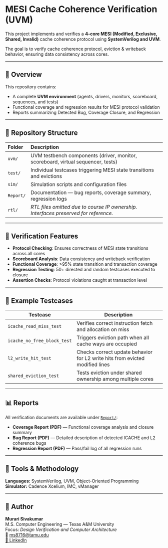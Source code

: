 # MESI Cache Coherence Verification (UVM)

This project implements and verifies a **4-core MESI (Modified, Exclusive, Shared, Invalid)** cache coherence protocol using **SystemVerilog and UVM**.

The goal is to verify cache coherence protocol, eviction & writeback behavior, ensuring data consistency across cores.

---

## 🧠 Overview

This repository contains:
- A complete **UVM environment** (agents, drivers, monitors, scoreboard, sequences, and tests)
- Functional coverage and regression results for MESI protocol validation
- Reports summarizing Detected Bug, Coverage Closure, and Regression

---

## 📂 Repository Structure

| Folder | Description |
|:-------|:-------------|
| `uvm/` | UVM testbench components (driver, monitor, scoreboard, virtual sequencer, tests) |
| `test/` | Individual testcases triggering MESI state transitions and evictions |
| `sim/` | Simulation scripts and configuration files |
| `Report/` | Documentation — bug reports, coverage summary, regression logs |
| `rtl/` | *RTL files omitted due to course IP ownership. Interfaces preserved for reference.* |

---

## 🧩 Verification Features

- **Protocol Checking**: Ensures correctness of MESI state transitions across all cores  
- **Scoreboard Analysis**: Data consistency and writeback verification  
- **Functional Coverage**: >95% state transition and transaction coverage  
- **Regression Testing**: 50+ directed and random testcases executed to closure  
- **Assertion Checks**: Protocol violations caught at transaction level  

---

## 🧪 Example Testcases

| Testcase | Description |
|-----------|--------------|
| `icache_read_miss_test` | Verifies correct instruction fetch and allocation on miss |
| `icache_no_free_block_test` | Triggers eviction path when all cache ways are occupied |
| `l2_write_hit_test` | Checks correct update behavior for L2 write hits from evicted modified lines |
| `shared_eviction_test` | Tests eviction under shared ownership among multiple cores |

---

## 📊 Reports

All verification documents are available under [`Report/`](./Report):

- **Coverage Report (PDF)** — Functional coverage analysis and closure summary 
- **Bug Report (PDF)** — Detailed description of detected ICACHE and L2 coherence bugs   
- **Regression Report (PDF)** — Pass/fail log of all regression runs  

---

## 🧰 Tools & Methodology

**Languages:** SystemVerilog, UVM, Object-Oriented Programming  
**Simulator:** Cadence Xcelium, IMC, vManager

---

## 👤 Author

**Murari Sivakumar**  
M.S. Computer Engineering — Texas A&M University  
Focus: *Design Verification and Computer Architecture*  
📧 [ms8716@tamu.edu](mailto:ms8716@tamu.edu)  
[🔗 LinkedIn](https://www.linkedin.com/in/murarisivakumar/)

